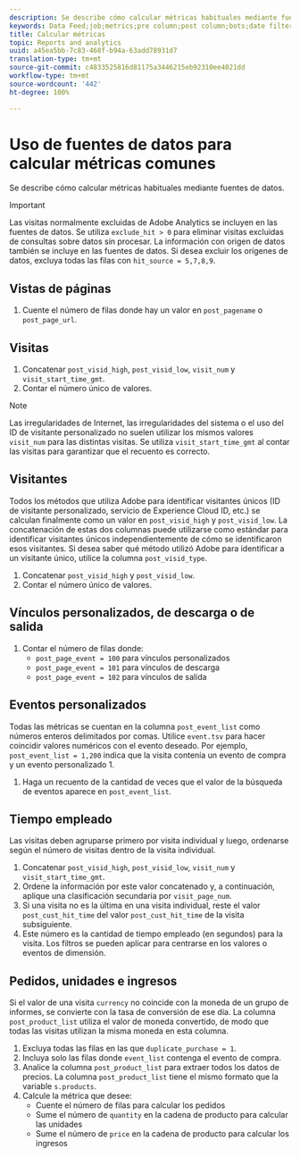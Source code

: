 ```yaml
---
description: Se describe cómo calcular métricas habituales mediante fuentes de datos.
keywords: Data Feed;job;metrics;pre column;post column;bots;date filtering;event string;common;formulas
title: Calcular métricas
topic: Reports and analytics
uuid: a45ea5bb-7c83-468f-b94a-63add78931d7
translation-type: tm+mt
source-git-commit: c4833525816d81175a3446215eb92310ee4021dd
workflow-type: tm+mt
source-wordcount: '442'
ht-degree: 100%

---
```



# Uso de fuentes de datos para calcular métricas comunes

Se describe cómo calcular métricas habituales mediante fuentes de datos.

>[!IMPORTANT]
>
>Las visitas normalmente excluidas de Adobe Analytics se incluyen en las fuentes de datos. Se utiliza `exclude_hit > 0` para eliminar visitas excluidas de consultas sobre datos sin procesar. La información con origen de datos también se incluye en las fuentes de datos. Si desea excluir los orígenes de datos, excluya todas las filas con `hit_source = 5,7,8,9`.

## Vistas de páginas

1. Cuente el número de filas donde hay un valor en `post_pagename` o `post_page_url`.

## Visitas

1. Concatenar `post_visid_high`, `post_visid_low`, `visit_num` y `visit_start_time_gmt`.
1. Contar el número único de valores.

>[!NOTE]
>
>Las irregularidades de Internet, las irregularidades del sistema o el uso del ID de visitante personalizado no suelen utilizar los mismos valores `visit_num` para las distintas visitas. Se utiliza `visit_start_time_gmt` al contar las visitas para garantizar que el recuento es correcto.

## Visitantes

Todos los métodos que utiliza Adobe para identificar visitantes únicos (ID de visitante personalizado, servicio de Experience Cloud ID, etc.) se calculan finalmente como un valor en `post_visid_high` y `post_visid_low`. La concatenación de estas dos columnas puede utilizarse como estándar para identificar visitantes únicos independientemente de cómo se identificaron esos visitantes. Si desea saber qué método utilizó Adobe para identificar a un visitante único, utilice la columna `post_visid_type`.

1. Concatenar `post_visid_high` y `post_visid_low`.
2. Contar el número único de valores.

## Vínculos personalizados, de descarga o de salida

1. Contar el número de filas donde:
   * `post_page_event = 100` para vínculos personalizados
   * `post_page_event = 101` para vínculos de descarga
   * `post_page_event = 102` para vínculos de salida

## Eventos personalizados

Todas las métricas se cuentan en la columna `post_event_list` como números enteros delimitados por comas. Utilice `event.tsv` para hacer coincidir valores numéricos con el evento deseado. Por ejemplo, `post_event_list = 1,200` indica que la visita contenía un evento de compra y un evento personalizado 1.

1. Haga un recuento de la cantidad de veces que el valor de la búsqueda de eventos aparece en `post_event_list`.

## Tiempo empleado

Las visitas deben agruparse primero por visita individual y luego, ordenarse según el número de visitas dentro de la visita individual.

1. Concatenar `post_visid_high`, `post_visid_low`, `visit_num` y `visit_start_time_gmt`.
2. Ordene la información por este valor concatenado y, a continuación, aplique una clasificación secundaria por `visit_page_num`.
3. Si una visita no es la última en una visita individual, reste el valor `post_cust_hit_time` del valor `post_cust_hit_time` de la visita subsiguiente.
4. Este número es la cantidad de tiempo empleado (en segundos) para la visita. Los filtros se pueden aplicar para centrarse en los valores o eventos de dimensión.

## Pedidos, unidades e ingresos

Si el valor de una visita `currency` no coincide con la moneda de un grupo de informes, se convierte con la tasa de conversión de ese día. La columna `post_product_list` utiliza el valor de moneda convertido, de modo que todas las visitas utilizan la misma moneda en esta columna.

1. Excluya todas las filas en las que `duplicate_purchase = 1`.
2. Incluya solo las filas donde `event_list` contenga el evento de compra.
3. Analice la columna `post_product_list` para extraer todos los datos de precios. La columna `post_product_list` tiene el mismo formato que la variable `s.products`.
4. Calcule la métrica que desee:
   * Cuente el número de filas para calcular los pedidos
   * Sume el número de `quantity` en la cadena de producto para calcular las unidades
   * Sume el número de `price` en la cadena de producto para calcular los ingresos
